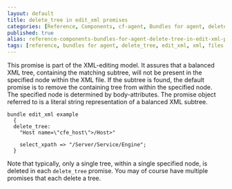 ```yaml
---
layout: default
title: delete_tree in edit_xml promises
categories: [Reference, Components, cf-agent, Bundles for agent, delete_tree in edit_xml promises]
published: true
alias: reference-components-bundles-for-agent-delete-tree-in-edit-xml-promises.html
tags: [reference, bundles for agent, delete_tree, edit_xml, xml, files promises, promises]
---
```


This promise is part of the XML-editing model. It assures that a
balanced XML tree, containing the matching subtree, will not be present
in the specified node within the XML file. If the subtree is found, the
default promise is to remove the containing tree from within the
specified node. The specified node is determined by body-attributes. The
promise object referred to is a literal string representation of a
balanced XML subtree.

  

```cf3
bundle edit_xml example
  {
  delete_tree:
    "Host name=\"cfe_host\">/Host>"

    select_xpath => "/Server/Service/Engine";
  }
```

  

Note that typically, only a single tree, within a single specified node,
is deleted in each `delete_tree` promise. You may of course have
multiple promises that each delete a tree.
